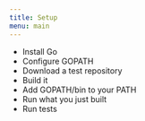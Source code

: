 ```yaml
---
title: Setup
menu: main
---
```


* Install Go
* Configure GOPATH
* Download a test repository
* Build it
* Add GOPATH/bin to your PATH
* Run what you just built
* Run tests
